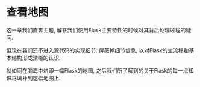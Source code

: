 # 查看地图

这一章我们直奔主题, 解答我们使用Flask主要特性的时候对其背后处理过程的疑问.

但现在我们还不进入源代码的实现细节. 屏蔽掉细节信息, 以对Flask的主流程和基本结构形成清晰的认识.

就如同在脑海中烙印一幅Flask的地图, 之后我们所了解到的关于Flask的每一点知识将填补到这幅地图上.
